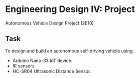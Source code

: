 # Engineering Design IV: Project 
 Autonomous Vehicle Design Project (2E10)

## Task
To design and build an autonomous self-driving vehicle using:
* Arduino Nano-33 IoT device.
* IR sensors.
* HC-SR04 Ultrasonic Distance Sensor.
